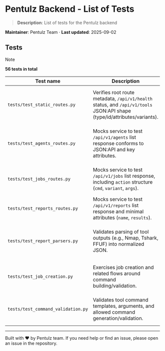 # Pentulz Backend - List of Tests

> **Description**: List of tests for the Pentulz backend

**Maintainer**: Pentulz Team · **Last updated**: 2025-09-02

## Tests

>[!NOTE]
> **56 tests in total**

| Test name | Description | Reason |
| --- | --- | --- |
| `tests/test_static_routes.py` | Verifies root route metadata, `/api/v1/health` status, and `/api/v1/tools` JSON:API shape (type/id/attributes/variants). | Ensure basic availability and stable public contract for static/system endpoints. |
| `tests/test_agents_routes.py` | Mocks service to test `/api/v1/agents` list response conforms to JSON:API and key attributes. | Validate API surface without DB dependency; catch regressions in response formatting. |
| `tests/test_jobs_routes.py` | Mocks service to test `/api/v1/jobs` list response, including `action` structure (`cmd`, `variant`, `args`). | Guarantee job listing format for UI/orchestrator consumers without DB. |
| `tests/test_reports_routes.py` | Mocks service to test `/api/v1/reports` list response and minimal attributes (`name`, `results`). | Keep reports contract stable and decoupled from persistence. |
| `tests/test_report_parsers.py` | Validates parsing of tool outputs (e.g., Nmap, Tshark, FFUF) into normalized JSON. | Ensure parsers produce consistent, consumable structures for reporting/analysis. |
| `tests/test_job_creation.py` | Exercises job creation and related flows around command building/validation. | Prevent invalid job payloads and command assembly regressions. |
| `tests/test_command_validation.py` | Validates tool command templates, arguments, and allowed command generation/validation. | Protect against unsafe or malformed command executions. |

---

Built with ❤️ by Pentulz team. If you need help or find an issue, please open an issue in the repository.